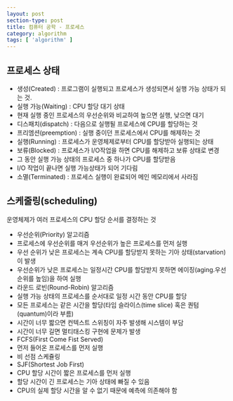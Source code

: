 ```yaml
---
layout: post
section-type: post
title: 컴퓨터 공학 - 프로세스
category: algorithm
tags: [ 'algorithm' ]
---
```


## 프로세스 상태
- 생성(Created) : 프로그램이 실행되고 프로세스가 생성되면서 실행 가능 상태가 되는 것.
- 실행 가능(Waiting) : CPU 할당 대기 상태
 - 현재 실행 중인 프로세스의 우선순위와 비교하여 높으면 실행, 낮으면 대기
 - 디스패치(dispatch) : 다음으로 실행될 프로세스에 CPU를 할당하는 것
 - 프리엠션(preemption) : 실행 중이던 프로세스에서 CPU를 해제하는 것
- 실행(Running) : 프로세스가 운영체제로부터 CPU를 할당받아 실행되는 상태
- 보류(Blocked) : 프로세스가 I/O작업을 하면 CPU를 해제하고 보류 상태로 변경
 - 그 동안 실행 가능 상태의 프로세스 중 하나가 CPU를 할당받음
 - I/O 작업이 끝나면 실행 가능상태가 되어 기다림
- 소멸(Terminated) : 프로세스 실행이 완료되어 메인 메모리에서 사라짐

## 스케줄링(scheduling)
운영체제가 여러 프로세스의 CPU 할당 순서를 결정하는 것
- 우선순위(Priority) 알고리즘
 - 프로세스에 우선순위를 매겨 우선순위가 높은 프로세스를 먼저 실행
 - 우선 순위가 낮은 프로세스는 계속 CPU를 할당받지 못하는 기아 상태(starvation)이 발생
 - 우선순위가 낮은 프로세스는 일정시간 CPU를 할당받지 못하면 에이징(aging.우선순위를 높임)을 하여 실행
- 라운드 로빈(Round-Robin) 알고리즘
 - 실행 가능 상태의 프로세스를 순서대로 일정 시간 동안 CPU를 할당
 - 모든 프로세스는 같은 시간을 할당(타임 슬라이스(time slice) 혹은 퀀텀(quantum)이라 부름)
 - 시간이 너무 짧으면 컨텍스트 스위칭이 자주 발생해 시스템이 부담
 - 시간이 너무 길면 멀티태스킹 구현에 문제가 발생
- FCFS(First Come Fist Served)
 - 먼저 들어온 프로세스를 먼저 실행
 - 비 선점 스케쥴링
- SJF(Shortest Job First)
 - CPU 할당 시간이 짧은 프로세스를 먼저 실행
 - 할당 시간이 긴 프로세스는 기아 상태에 빠질 수 있음
 - CPU의 실제 할당 시간을 알 수 없기 때문에 예측에 의존해야 함
